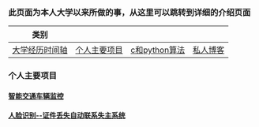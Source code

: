 ### 此页面为本人大学以来所做的事，从这里可以跳转到详细的介绍页面
|类别||||
|------|------|------|------|
|[大学经历时间轴](https://github.com/ljgithub669/me/blob/master/README.md)|[个人主要项目](https://github.com/ljgithub669/all/blob/master/README.md#%E4%B8%AA%E4%BA%BA%E4%B8%BB%E8%A6%81%E9%A1%B9%E7%9B%AE)|[c和python算法](https://github.com/ljgithub669/small_project)|[私人博客](https://ljgithub669.github.io/)|

### 个人主要项目

#### [智能交通车辆监控](https://github.com/ljgithub669/all/blob/master/details/Intelligence_Traffic.md)

#### [人脸识别--证件丢失自动联系失主系统](https://github.com/ljgithub669/all/blob/master/details/Find_Card.md)
